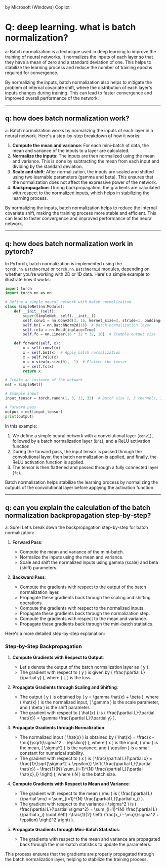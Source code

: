 
by Microsoft (Windows) Copilot

# Q: deep learning. what is batch normalization?

a: Batch normalization is a technique used in deep learning to improve the training of neural networks. It normalizes the inputs of each layer so that they have a mean of zero and a standard deviation of one. This helps to stabilize the learning process and reduce the number of training epochs required for convergence.

By normalizing the inputs, batch normalization also helps to mitigate the problem of internal covariate shift, where the distribution of each layer's inputs changes during training. This can lead to faster convergence and improved overall performance of the network.

---

## q: how does batch normalization work?

a: Batch normalization works by normalizing the inputs of each layer in a neural network. Here's a step-by-step breakdown of how it works:

1. **Compute the mean and variance**: For each mini-batch of data, the mean and variance of the inputs to a layer are calculated.
2. **Normalize the inputs**: The inputs are then normalized using the mean and variance. This is done by subtracting the mean from each input and dividing by the standard deviation.
3. **Scale and shift**: After normalization, the inputs are scaled and shifted using two learnable parameters (gamma and beta). This ensures that the normalization does not affect the expressive power of the network.
4. **Backpropagation**: During backpropagation, the gradients are calculated with respect to the normalized inputs, which helps in stabilizing the learning process.

By normalizing the inputs, batch normalization helps to reduce the internal covariate shift, making the training process more stable and efficient. This can lead to faster convergence and improved performance of the neural network.

---

## q: how does batch normalization work in pytorch?

In PyTorch, batch normalization is implemented using the `torch.nn.BatchNorm2d` or `torch.nn.BatchNorm1d` modules, depending on whether you're working with 2D or 1D data. Here's a simple example to illustrate how it works:

```python
import torch
import torch.nn as nn

# Define a simple neural network with batch normalization
class SimpleNet(nn.Module):
    def __init__(self):
        super(SimpleNet, self).__init__()
        self.conv1 = nn.Conv2d(3, 16, kernel_size=3, stride=1, padding=1)
        self.bn1 = nn.BatchNorm2d(16)  # Batch normalization layer
        self.relu = nn.ReLU(inplace=True)
        self.fc = nn.Linear(16 * 32 * 32, 10)  # Example output size

    def forward(self, x):
        x = self.conv1(x)
        x = self.bn1(x)  # Apply batch normalization
        x = self.relu(x)
        x = x.view(x.size(0), -1)  # Flatten the tensor
        x = self.fc(x)
        return x

# Create an instance of the network
net = SimpleNet()

# Example input
input_tensor = torch.randn(1, 3, 32, 32)  # Batch size 1, 3 channels, 32x32 image

# Forward pass
output = net(input_tensor)
print(output)
```

In this example:
1. We define a simple neural network with a convolutional layer (`conv1`), followed by a batch normalization layer (`bn1`), and a ReLU activation function.
2. During the forward pass, the input tensor is passed through the convolutional layer, then batch normalization is applied, and finally, the ReLU activation function is applied.
3. The tensor is then flattened and passed through a fully connected layer (`fc`).

Batch normalization helps stabilize the learning process by normalizing the outputs of the convolutional layer before applying the activation function.


---

## q: can you explain the calculation of the batch normalization backpropagation step-by-step?

a: Sure! Let's break down the backpropagation step-by-step for batch normalization:

1. **Forward Pass**:
   - Compute the mean and variance of the mini-batch.
   - Normalize the inputs using the mean and variance.
   - Scale and shift the normalized inputs using gamma (scale) and beta (shift) parameters.

2. **Backward Pass**:
   - Compute the gradients with respect to the output of the batch normalization layer.
   - Propagate these gradients back through the scaling and shifting operations.
   - Compute the gradients with respect to the normalized inputs.
   - Propagate these gradients back through the normalization step.
   - Compute the gradients with respect to the mean and variance.
   - Propagate these gradients back through the mini-batch statistics.

Here's a more detailed step-by-step explanation:

### Step-by-Step Backpropagation

1. **Compute Gradients with Respect to Output**:
   - Let's denote the output of the batch normalization layer as \( y \).
   - The gradient with respect to \( y \) is given by \( \frac{\partial L}{\partial y} \), where \( L \) is the loss.

2. **Propagate Gradients through Scaling and Shifting**:
   - The output \( y \) is obtained by \( y = \gamma \hat{x} + \beta \), where \( \hat{x} \) is the normalized input, \( \gamma \) is the scale parameter, and \( \beta \) is the shift parameter.
   - The gradient with respect to \( \hat{x} \) is \( \frac{\partial L}{\partial \hat{x}} = \gamma \frac{\partial L}{\partial y} \).

3. **Propagate Gradients through Normalization**:
   - The normalized input \( \hat{x} \) is obtained by \( \hat{x} = \frac{x - \mu}{\sqrt{\sigma^2 + \epsilon}} \), where \( x \) is the input, \( \mu \) is the mean, \( \sigma^2 \) is the variance, and \( \epsilon \) is a small constant for numerical stability.
   - The gradient with respect to \( x \) is \( \frac{\partial L}{\partial x} = \frac{1}{\sqrt{\sigma^2 + \epsilon}} \left( \frac{\partial L}{\partial \hat{x}} - \frac{1}{N} \sum_{i=1}^{N} \frac{\partial L}{\partial \hat{x}_i} \right) \), where \( N \) is the batch size.

4. **Compute Gradients with Respect to Mean and Variance**:
   - The gradient with respect to the mean \( \mu \) is \( \frac{\partial L}{\partial \mu} = \sum_{i=1}^{N} \frac{\partial L}{\partial x_i} \).
   - The gradient with respect to the variance \( \sigma^2 \) is \( \frac{\partial L}{\partial \sigma^2} = \sum_{i=1}^{N} \frac{\partial L}{\partial x_i} \cdot \left( -\frac{1}{2} \left( \frac{x_i - \mu}{\sigma^2 + \epsilon} \right)^2 \right) \).

5. **Propagate Gradients through Mini-Batch Statistics**:
   - The gradients with respect to the mean and variance are propagated back through the mini-batch statistics to update the parameters.

This process ensures that the gradients are properly propagated through the batch normalization layer, helping to stabilize the training process.


